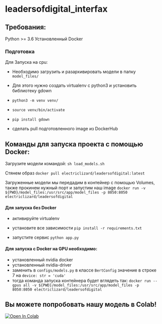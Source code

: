 # leadersofdigital_interfax


## Требования:
Python >= 3.6
Установленный Docker

### Подготовка
Для Запуска на cpu:
- Необходимо загрузить и разархивировать модели в папку `model_files/`
- Для этого нужно создать virtualenv с python3 и установить библиотеку gdown

- `python3 -m venv venv/`
- `source venv/bin/activate`
- `pip install gdown`
- сделать pull подготовленного image из DockerHub

## Команды для запуска проекта с помощью Docker:
Загрузите модели командой:
```sh load_models.sh```

Стянем образ
```docker pull electriclizard/leadersofdigital:latest```

Загруженные модели мы передадим в контейнер с помощью Volumes, также прокинем нужный порт и запустим наш image
```docker run -v ${PWD}/model_files:/usr/src/app/model_files -p 8050:8050 electriclizard/leadersofdigital```

#### Для запуска без Docker

- активируйте virtualenv

- установите все зависимости `pip install -r requirements.txt`

- запустите сервис ```python app.py```

#### Для запуска с Docker на GPU необходимо:
- установленный nvidia docker
- установленный nvidia-driver
- заменить в `configs/models.py` в классе `BertConfig` значение в строке 7 на `device: str = 'cuda'`
- тогда команда запуска контейнера будет вглядеть так: 
`docker run --gpus all -v ${PWD}/model_files:/usr/src/app/model_files -p 8050:8050 electriclizard/leadersofdigital`

## Вы можете попробовать нашу модель в Colab!

[![Open In Colab](https://colab.research.google.com/assets/colab-badge.svg)](https://colab.research.google.com/drive/11_pCGa3fbgoGIKCq2LfzBOWiE4BfcRHX?usp=sharing)

